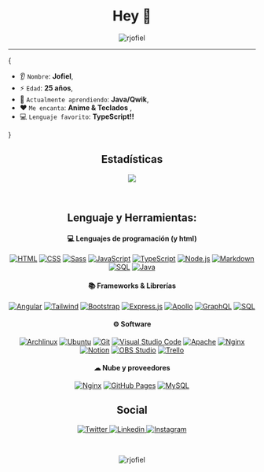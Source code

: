 <h1 align="center"> Hey 👋</h1>
<p align="center"> <img src="https://komarev.com/ghpvc/?username=rjofiel&label=Profile%20views&color=blueviolet&style=for-the-badge" alt="rjofiel" /> </p>
<hr/>

{

- 👂 `Nombre`: **Jofiel**,
- ⚡ `Edad`: **25 años**,
- 🌱 `Actualmente aprendiendo`: **Java/Qwik**,
- ❤️ `Me encanta`: **Anime & Teclados** ,
- 💻 `Lenguaje favorito`: **TypeScript!!**

}

<h2 align="center"> Estadísticas </h2>
<p align="center">
    <img src="https://github-profile-trophy.vercel.app/?username=rjofiel&theme=tokyonight"/>
</p>

<br />

<h2 align="center">Lenguaje y Herramientas:</h2>
<h4 align="center">💻 Lenguajes de programación (y html)</h4>
<p align="center">
<a href="https://github.com/search?q=user%3Arjofiel+language%3Ahtml"><img alt="HTML" src="https://img.shields.io/badge/HTML-E34F26.svg?logo=html5&logoColor=white"></a>
<a href="https://github.com/search?q=user%3Arjofiel+language%3Acss"><img alt="CSS" src="https://img.shields.io/badge/CSS-1572B6.svg?logo=css3&logoColor=white"></a>
<a href="https://github.com/search?q=user%3Arjofiel+language%3Asass"><img alt="Sass" src="https://img.shields.io/badge/Sass-CC6699.svg?logo=sass&logoColor=white"></a>
<a href="https://github.com/search?q=user%3Arjofiel+language%3Ajavascript"><img alt="JavaScript" src="https://img.shields.io/badge/JavaScript-F7DF1E.svg?logo=javascript&logoColor=black"></a>
<a href="https://github.com/search?q=user%3Arjofiel+language%3AtypeScript"><img alt="TypeScript" src="https://img.shields.io/badge/TypeScript-007ACC.svg?logo=typescript&logoColor=white"></a>
<a href="https://github.com/search?q=user%3Arjofiel+language%3Ajavascript"><img alt="Node.js" src="https://img.shields.io/badge/Node.js-43853D.svg?logo=node.js&logoColor=white"></a>
<a href="https://github.com/search?q=user%3Arjofiel+language%3Amarkdown"><img alt="Markdown" src="https://img.shields.io/badge/Markdown-000000.svg?logo=markdown&logoColor=white"></a>
<a href="https://github.com/search?q=user%3Arjofiel+language%3Asql"><img alt="SQL" src="https://custom-icon-badges.demolab.com/badge/SQL-025E8C.svg?logo=database&logoColor=white"></a>
<a href="https://github.com/search?q=user%3Arjofiel+language%3Ajava"><img alt="Java" src="https://custom-icon-badges.demolab.com/badge/Java-007396.svg?logo=java&logoColor=white"></a>

</p>

<h4 align="center">📚 Frameworks & Librerías</h4>

<p align="center">
  <a href="#"><img alt="Angular" src="https://img.shields.io/badge/Angular-C71A36.svg?logo=angular&logoColor=white"></a>
  <a href="#"><img alt="Tailwind" src="https://img.shields.io/badge/Tailwind-06B6D4.svg?logo=tailwindcss&logoColor=white"></a>
  <a href="#"><img alt="Bootstrap" src="https://img.shields.io/badge/Bootstrap-7952B3.svg?logo=bootstrap&logoColor=white"></a>
  <a href="#"><img alt="Express.js" src="https://img.shields.io/badge/Express-404d59.svg?logo=express&logoColor=white"></a>
  <a href="#"><img alt="Apollo" src="https://img.shields.io/badge/Apollo-311C87.svg?logo=apollo-graphql&logoColor=white"></a>
  <a href="#"><img alt="GraphQL" src="https://img.shields.io/badge/graphql-E10098.svg?logo=graphql&logoColor=white"></a>
  <a href="https://github.com/search?q=user%3Arjofiel+language%3Asql"><img alt="SQL" src="https://custom-icon-badges.demolab.com/badge/Android%20Studio-3DDC84.svg?logo=androidstudio&logoColor=white"></a>
  <!-- <a href="#"><img alt="GitHub Actions" src="https://img.shields.io/badge/GitHub%20Actions-2671E5.svg?logo=github%20actions&logoColor=white"></a> -->
</p>

<h4 align="center">⚙ Software</h4>

<p align="center">
  <a href="#"><img alt="Archlinux" src="https://img.shields.io/badge/Archlinux-1793D1.svg?logo=archlinux&logoColor=white"></a>
  <a href="#"><img alt="Ubuntu" src="https://img.shields.io/badge/Ubuntu-E95420.svg?logo=ubuntu&logoColor=white"></a>
  <a href="#"><img alt="Git" src="https://img.shields.io/badge/Git-F05033.svg?logo=git&logoColor=white"></a>
  <a href="#"><img alt="Visual Studio Code" src="https://img.shields.io/badge/Visual%20Studio%20Code-0078d7.svg?logo=visual-studio-code&logoColor=white"></a>
  <a href="#"><img alt="Apache" src="https://img.shields.io/badge/Apache-D22128.svg?logo=apache&logoColor=white"></a>
  <a href="#"><img alt="Nginx" src="https://img.shields.io/badge/Nginx-009639.svg?logo=nginx&logoColor=white"></a>
  <a href="#"><img alt="Notion" src="https://img.shields.io/badge/Notion-010101.svg?logo=notion&logoColor=white"></a>
  <a href="#"><img alt="OBS Studio" src="https://img.shields.io/badge/-OBS-302E31?logo=obs-studio&logoColor=white"></a>
  <a href="#"><img alt="Trello" src="https://img.shields.io/badge/Trello-0052CC.svg?logo=trello&logoColor=white"></a>
</p>

<h4 align="center">☁ Nube y proveedores</h4>

<p align="center">
  <!-- <a href="#"><img alt="AWS" src="https://img.shields.io/badge/AWS-232F3E.svg?logo=amazon-aws&logoColor=white"></a>
  <a href="#"><img alt="Cloudflare" src="https://img.shields.io/badge/Cloudflare-F38020.svg?logo=cloudflare&logoColor=white"></a> -->
  <a href="#"><img alt="Nginx" src="https://img.shields.io/badge/Nginx-009639.svg?logo=nginx&logoColor=white"></a>
  <a href="#"><img alt="GitHub Pages" src="https://img.shields.io/badge/GitHub%20Pages-327FC7.svg?logo=github&logoColor=white"></a>
  <a href="#"><img alt="MySQL" src="https://img.shields.io/badge/MySQL-00f.svg?logo=mysql&logoColor=white"></a>
</p>

<h2 align="center">Social</h2>
<p align="center">
  <a href="https://twitter.com/jofiel_r" target="blank">
    <img alt="Twitter" src="https://img.shields.io/badge/Twitter-1DA1F2.svg?logo=twitter&logoColor=white">
  </a>
  <a href="https://es.linkedin.com/in/rjofiel" target="blank">
    <img alt="Linkedin" src="https://img.shields.io/badge/Linkedin-0A66C2.svg?logo=linkedin&logoColor=white">
  </a>
  <a href="https://instagram.com/jofiel.m" target="blank"> 
    <img alt="Instagram" src="https://img.shields.io/badge/Instagram-E4405F.svg?logo=instagram&logoColor=white">
  </a>
</p>

<br/>
<p align="center"><img align="center" src="https://github-readme-stats.vercel.app/api/top-langs?username=rjofiel&show_icons=true&locale=es&layout=compact" alt="rjofiel" /></p>
